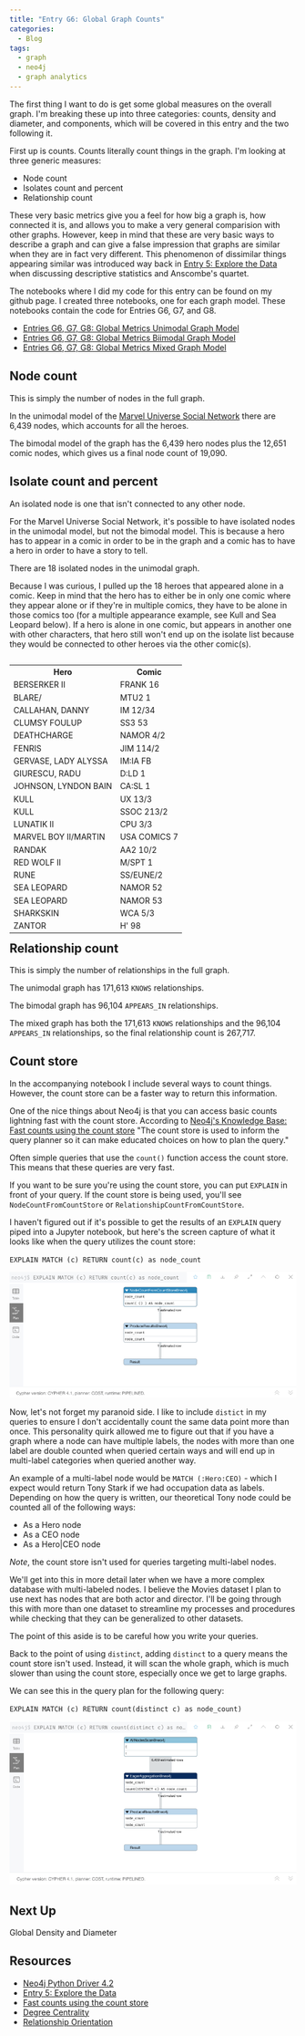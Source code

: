 ```yaml
---
title: "Entry G6: Global Graph Counts"
categories:
  - Blog
tags:
  - graph
  - neo4j
  - graph analytics
---
```


The first thing I want to do is get some global measures on the overall graph. I'm breaking these up into three categories: counts, density and diameter, and components, which will be covered in this entry and the two following it.

First up is counts. Counts literally count things in the graph. I'm looking at three generic measures:

- Node count
- Isolates count and percent
- Relationship count

These very basic metrics give you a feel for how big a graph is, how connected it is, and allows you to make a very general comparision with other graphs. However, keep in mind that these are very basic ways to describe a graph and can give a false impression that graphs are similar when they are in fact very different. This phenomenon of dissimilar things appearing similar was introduced way back in [Entry 5: Explore the Data](https://julielinx.github.io/blog/05_EDA/) when discussing descriptive statistics and Anscombe's quartet.

The notebooks where I did my code for this entry can be found on my github page. I created three notebooks, one for each graph model. These notebooks contain the code for Entries G6, G7, and G8.

- [Entries G6, G7, G8: Global Metrics Unimodal Graph Model](https://github.com/julielinx/datascience_diaries/blob/master/graph/06_7_8a_nb_unimodal_global_metrics.ipynb)
- [Entries G6, G7, G8: Global Metrics Biimodal Graph Model](https://github.com/julielinx/datascience_diaries/blob/master/graph/06_7_8b_nb_bimodal_global_metrics.ipynb)
- [Entries G6, G7, G8: Global Metrics Mixed Graph Model](https://github.com/julielinx/datascience_diaries/blob/master/graph/06_7_8c_nb_mixed_global_metrics.ipynb)

## Node count

This is simply the number of nodes in the full graph.

In the unimodal model of the [Marvel Universe Social Network](https://www.kaggle.com/csanhueza/the-marvel-universe-social-network) there are 6,439 nodes, which accounts for all the heroes.

The bimodal model of the graph has the 6,439 hero nodes plus the 12,651 comic nodes, which gives us a final node count of 19,090.

## Isolate count and percent

An isolated node is one that isn't connected to any other node.

For the Marvel Universe Social Network, it's possible to have isolated nodes in the unimodal model, but not the bimodal model. This is because a hero has to appear in a comic in order to be in the graph and a comic has to have a hero in order to have a story to tell.

There are 18 isolated nodes in the unimodal graph.

Because I was curious, I pulled up the 18 heroes that appeared alone in a comic. Keep in mind that the hero has to either be in only one comic where they appear alone or if they're in multiple comics, they have to be alone in those comics too (for a multiple appearance example, see Kull and Sea Leopard below). If a hero is alone in one comic, but appears in another one with other characters, that hero still won't end up on the isolate list because they would be connected to other heroes via the other comic(s).

<table align=left>
    <tr>
        <th>Hero</th>
        <th>Comic</th>
    </tr>
    <tr>
        <td>BERSERKER II</td>
        <td>FRANK 16</td>
    </tr>
    <tr>
        <td>BLARE/</td>
        <td>MTU2 1</td>
    </tr>
    <tr>
        <td>CALLAHAN, DANNY</td>
        <td>IM 12/34</td>
    </tr>
    <tr>
        <td>CLUMSY FOULUP</td>
        <td>SS3 53</td>
    </tr>
    <tr>
        <td>DEATHCHARGE</td>
        <td>NAMOR 4/2</td>
    </tr>
    <tr>
        <td>FENRIS</td>
        <td>JIM 114/2</td>
    </tr>
    <tr>
        <td>GERVASE, LADY ALYSSA</td>
        <td>IM:IA FB</td>
    </tr>
    <tr>
        <td>GIURESCU, RADU</td>
        <td>D:LD 1</td>
    </tr>
    <tr>
        <td>JOHNSON, LYNDON BAIN</td>
        <td>CA:SL 1</td>
    </tr>
    <tr>
        <td>KULL</td>
        <td>UX 13/3</td>
    </tr>
    <tr>
        <td>KULL</td>
        <td>SSOC 213/2</td>
    </tr>
    <tr>
        <td>LUNATIK II</td>
        <td>CPU 3/3</td>
    </tr>
    <tr>
        <td>MARVEL BOY II/MARTIN</td>
        <td>USA COMICS 7</td>
    </tr>
    <tr>
        <td>RANDAK</td>
        <td>AA2 10/2</td>
    </tr>
    <tr>
        <td>RED WOLF II</td>
        <td>M/SPT 1</td>
    </tr>
    <tr>
        <td>RUNE</td>
        <td>SS/EUNE/2</td>
    </tr>
    <tr>
        <td>SEA LEOPARD</td>
        <td>NAMOR 52</td>
    </tr>
    <tr>
        <td>SEA LEOPARD</td>
        <td>NAMOR 53</td>
    </tr>
    <tr>
        <td>SHARKSKIN</td>
        <td>WCA 5/3</td>
    </tr>
    <tr>
        <td>ZANTOR</td>
        <td>H' 98</td>
    </tr>
    </table>

## Relationship count

This is simply the number of relationships in the full graph.

The unimodal graph has 171,613 `KNOWS` relationships.

The bimodal graph has 96,104 `APPEARS_IN` relationships.

The mixed graph has both the 171,613 `KNOWS` relationships and the 96,104 `APPEARS_IN` relationships, so the final relationship count is 267,717.

## Count store

In the accompanying notebook I include several ways to count things. However, the count store can be a faster way to return this information.

One of the nice things about Neo4j is that you can access basic counts lightning fast with the count store. According to [Neo4j's Knowledge Base: Fast counts using the count store](https://neo4j.com/developer/kb/fast-counts-using-the-count-store/) "The count store is used to inform the query planner so it can make educated choices on how to plan the query." 

Often simple queries that use the `count()` function access the count store. This means that these queries are very fast.

If you want to be sure you're using the count store, you can put `EXPLAIN` in front of your query. If the count store is being used, you'll see `NodeCountFromCountStore` or `RelationshipCountFromCountStore`.

I haven't figured out if it's possible to get the results of an `EXPLAIN` query piped into a Jupyter notebook, but here's the screen capture of what it looks like when the query utilizes the count store:

`EXPLAIN MATCH (c)
RETURN count(c) as node_count`

<img src='https://github.com/julielinx/datascience_diaries/blob/master/graph/images/plan_ct_store.png?raw=true'>

Now, let's not forget my paranoid side. I like to include `distict` in my queries to ensure I don't accidentally count the same data point more than once. This personality quirk allowed me to figure out that if you have a graph where a node can have multiple labels, the nodes with more than one label are double counted when queried certain ways and will end up in multi-label categories when queried another way.

An example of a multi-label node would be `MATCH (:Hero:CEO)` - which I expect would return Tony Stark if we had occupation data as labels. Depending on how the query is written, our theoretical Tony node could be counted all of the following ways:

- As a Hero node
- As a CEO node
- As a Hero|CEO node

*Note*, the count store isn't used for queries targeting multi-label nodes.

We'll get into this in more detail later when we have a more complex database with multi-labeled nodes. I believe the Movies dataset I plan to use next has nodes that are both actor and director. I'll be going through this with more than one dataset to streamline my processes and procedures while checking that they can be generalized to other datasets.

The point of this aside is to be careful how you write your queries.

Back to the point of using `distinct`, adding `distinct` to a query means the count store isn't used. Instead, it will scan the whole graph, which is much slower than using the count store, especially once we get to large graphs.

We can see this in the query plan for the following query:

`EXPLAIN MATCH (c)
RETURN count(distinct c) as node_count)`

<img src='https://github.com/julielinx/datascience_diaries/blob/master/graph/images/plan_no_ct_store.png?raw=true'>

## Next Up

Global Density and Diameter

## Resources

- [Neo4j Python Driver 4.2](https://neo4j.com/docs/api/python-driver/current/)
- [Entry 5: Explore the Data](https://julielinx.github.io/blog/05_EDA/)
- [Fast counts using the count store](https://neo4j.com/developer/kb/fast-counts-using-the-count-store/)
- [Degree Centrality](https://neo4j.com/docs/graph-data-science/current/algorithms/degree-centrality/)
- [Relationship Orientation](https://neo4j.com/docs/graph-data-science/current/management-ops/cypher-projection/#cypher-projection-relationship-orientation)